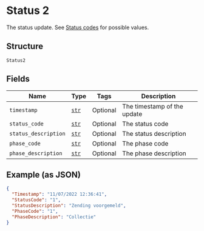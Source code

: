 
# Status 2

The status update. See [Status codes](https://developer.postnl.nl/docs/#/http/reference-data/error-codes) for possible values.

## Structure

`Status2`

## Fields

| Name | Type | Tags | Description |
|  --- | --- | --- | --- |
| `timestamp` | [`str`](../../doc/models/string-enum.md) | Optional | The timestamp of the update |
| `status_code` | [`str`](../../doc/models/string-enum.md) | Optional | The status code |
| `status_description` | [`str`](../../doc/models/string-enum.md) | Optional | The status description |
| `phase_code` | [`str`](../../doc/models/string-enum.md) | Optional | The phase code |
| `phase_description` | [`str`](../../doc/models/string-enum.md) | Optional | The phase description |

## Example (as JSON)

```json
{
  "Timestamp": "11/07/2022 12:36:41",
  "StatusCode": "1",
  "StatusDescription": "Zending voorgemeld",
  "PhaseCode": "1",
  "PhaseDescription": "Collectie"
}
```

